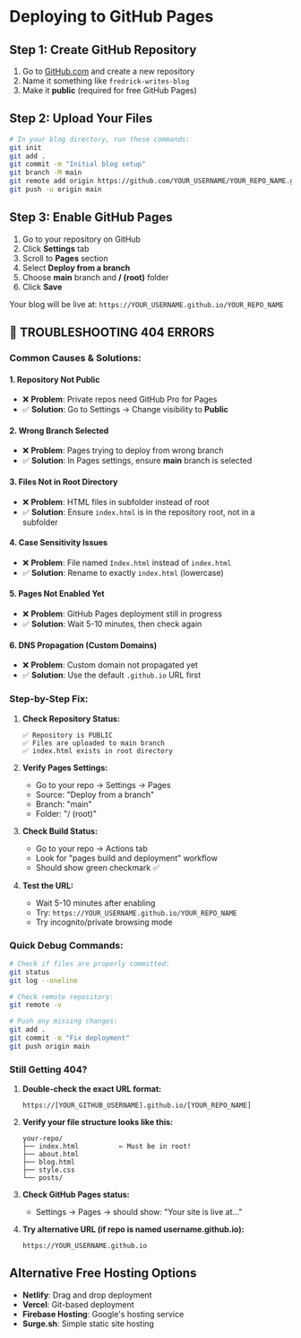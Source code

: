 # Deploying to GitHub Pages

## Step 1: Create GitHub Repository
1. Go to [GitHub.com](https://github.com) and create a new repository
2. Name it something like `fredrick-writes-blog`
3. Make it **public** (required for free GitHub Pages)

## Step 2: Upload Your Files
```bash
# In your blog directory, run these commands:
git init
git add .
git commit -m "Initial blog setup"
git branch -M main
git remote add origin https://github.com/YOUR_USERNAME/YOUR_REPO_NAME.git
git push -u origin main
```

## Step 3: Enable GitHub Pages
1. Go to your repository on GitHub
2. Click **Settings** tab
3. Scroll to **Pages** section
4. Select **Deploy from a branch**
5. Choose **main** branch and **/ (root)** folder
6. Click **Save**

Your blog will be live at: `https://YOUR_USERNAME.github.io/YOUR_REPO_NAME`

## 🚨 **TROUBLESHOOTING 404 ERRORS**

### **Common Causes & Solutions:**

#### **1. Repository Not Public**
- ❌ **Problem**: Private repos need GitHub Pro for Pages
- ✅ **Solution**: Go to Settings → Change visibility to **Public**

#### **2. Wrong Branch Selected**
- ❌ **Problem**: Pages trying to deploy from wrong branch
- ✅ **Solution**: In Pages settings, ensure **main** branch is selected

#### **3. Files Not in Root Directory**
- ❌ **Problem**: HTML files in subfolder instead of root
- ✅ **Solution**: Ensure `index.html` is in the repository root, not in a subfolder

#### **4. Case Sensitivity Issues**
- ❌ **Problem**: File named `Index.html` instead of `index.html`
- ✅ **Solution**: Rename to exactly `index.html` (lowercase)

#### **5. Pages Not Enabled Yet**
- ❌ **Problem**: GitHub Pages deployment still in progress
- ✅ **Solution**: Wait 5-10 minutes, then check again

#### **6. DNS Propagation (Custom Domains)**
- ❌ **Problem**: Custom domain not propagated yet
- ✅ **Solution**: Use the default `.github.io` URL first

### **Step-by-Step Fix:**

1. **Check Repository Status:**
   ```
   ✅ Repository is PUBLIC
   ✅ Files are uploaded to main branch
   ✅ index.html exists in root directory
   ```

2. **Verify Pages Settings:**
   - Go to your repo → Settings → Pages
   - Source: "Deploy from a branch"
   - Branch: "main" 
   - Folder: "/ (root)"

3. **Check Build Status:**
   - Go to your repo → Actions tab
   - Look for "pages build and deployment" workflow
   - Should show green checkmark ✅

4. **Test the URL:**
   - Wait 5-10 minutes after enabling
   - Try: `https://YOUR_USERNAME.github.io/YOUR_REPO_NAME`
   - Try incognito/private browsing mode

### **Quick Debug Commands:**

```bash
# Check if files are properly committed:
git status
git log --oneline

# Check remote repository:
git remote -v

# Push any missing changes:
git add .
git commit -m "Fix deployment"
git push origin main
```

### **Still Getting 404?**

1. **Double-check the exact URL format:**
   ```
   https://[YOUR_GITHUB_USERNAME].github.io/[YOUR_REPO_NAME]
   ```

2. **Verify your file structure looks like this:**
   ```
   your-repo/
   ├── index.html          ← Must be in root!
   ├── about.html
   ├── blog.html
   ├── style.css
   └── posts/
   ```

3. **Check GitHub Pages status:**
   - Settings → Pages → should show: "Your site is live at..."

4. **Try alternative URL (if repo is named username.github.io):**
   ```
   https://YOUR_USERNAME.github.io
   ```

## Alternative Free Hosting Options
- **Netlify**: Drag and drop deployment
- **Vercel**: Git-based deployment  
- **Firebase Hosting**: Google's hosting service
- **Surge.sh**: Simple static site hosting
